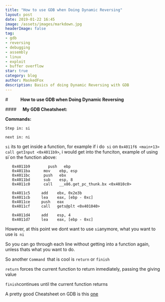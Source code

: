 ```yaml
---
title: "How to use GDB when Doing Dynamic Reversing"
layout: post
date: 2019-01-22 16:45
image: /assets/images/markdown.jpg
headerImage: false
tag:
- gdb
- reversing
- debugging
- assembly
- linux
- exploit
- buffer overflow
star: true
category: blog
author: MaskedFox
description: Basics of doing Dynamic Reversing with GDB
---
```


#          **How to use GDB when Doing Dynamic Reversing**

####     **My GDB Cheatsheet:**

**Commands:**

`Step in: si`

`next in: ni`

`si` its to get inside a function, for example if i do` si` on `0x4011f6 <main+13> call getInput <0x4011b9>`, i would get into the funciton, example of using si`on the function above:

```
   0x4011b9        push   ebp
   0x4011ba      mov    ebp, esp
   0x4011bc      push   ebx
   0x4011bd      sub    esp, 8
   0x4011c0      call   __x86.get_pc_thunk.bx <0x4010c0>

   0x4011c5     add    ebx, 0x2e3b
   0x4011cb     lea    eax, [ebp - 0xc]
   0x4011ce     push   eax
   0x4011cf     call   gets@plt <0x401040>

   0x4011d4     add    esp, 4
   0x4011d7     lea    eax, [ebp - 0xc]

```

However, at this point we dont want to use `si`anymore, what you want to use is` ni`

So you can go through each line without getting into a function again, unless thats what you want to do.

So another `Command `that is cool is `return` or `finish`

`return` forces the current function to return inmediately, passing the giving value

`finish`continues until the current function returns

A pretty good Cheatsheet on GDB is this [one](https://darkdust.net/files/GDB%20Cheat%20Sheet.pdf)
